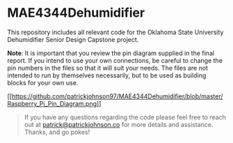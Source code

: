 # MAE4344Dehumidifier
This repository includes all relevant code for the Oklahoma State University Dehumidifier Senior Design Capstone project.

**Note**: It is important that you review the pin diagram supplied in the final report. If you intend to use your own connections, be careful to change the pin numbers in the files so that it will suit your needs. The files are not intended to run by themselves necessarily, but to be used as building blocks for your own use. 

[[https://github.com/patrickjohnson97/MAE4344Dehumidifier/blob/master/Raspberry_Pi_Pin_Diagram.png]]


>If you have any questions regarding the code please feel free to reach out at patrick@patrickjohnson.co for more details and assistance. Thanks, and go pokes!
